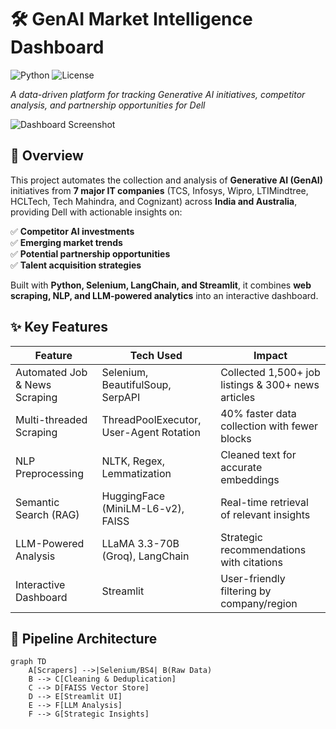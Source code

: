 # 🛠 GenAI Market Intelligence Dashboard

![Python](https://img.shields.io/badge/Python-3.9+-blue.svg)
![License](https://img.shields.io/badge/License-MIT-green.svg)

*A data-driven platform for tracking Generative AI initiatives, competitor analysis, and partnership opportunities for Dell*

![Dashboard Screenshot]([https://via.placeholder.com/800x400?text=GenAI+Market+Intelligence+Dashboard](https://github.com/Rishiraj-S/Research-Project-under-Mr.-PK-Gupta/blob/main/img/landing_page.png))

## 📌 Overview

This project automates the collection and analysis of **Generative AI (GenAI)** initiatives from **7 major IT companies** (TCS, Infosys, Wipro, LTIMindtree, HCLTech, Tech Mahindra, and Cognizant) across **India and Australia**, providing Dell with actionable insights on:

✅ **Competitor AI investments**  
✅ **Emerging market trends**  
✅ **Potential partnership opportunities**  
✅ **Talent acquisition strategies**  

Built with **Python, Selenium, LangChain, and Streamlit**, it combines **web scraping, NLP, and LLM-powered analytics** into an interactive dashboard.

## ✨ Key Features

| Feature                          | Tech Used                     | Impact |
|----------------------------------|-------------------------------|--------|
| Automated Job & News Scraping    | Selenium, BeautifulSoup, SerpAPI | Collected 1,500+ job listings & 300+ news articles |
| Multi-threaded Scraping          | ThreadPoolExecutor, User-Agent Rotation | 40% faster data collection with fewer blocks |
| NLP Preprocessing                | NLTK, Regex, Lemmatization    | Cleaned text for accurate embeddings |
| Semantic Search (RAG)            | HuggingFace (MiniLM-L6-v2), FAISS | Real-time retrieval of relevant insights |
| LLM-Powered Analysis             | LLaMA 3.3-70B (Groq), LangChain | Strategic recommendations with citations |
| Interactive Dashboard            | Streamlit                     | User-friendly filtering by company/region |

## 🚀 Pipeline Architecture

```mermaid
graph TD
    A[Scrapers] -->|Selenium/BS4| B(Raw Data)
    B --> C[Cleaning & Deduplication]
    C --> D[FAISS Vector Store]
    D --> E[Streamlit UI]
    E --> F[LLM Analysis]
    F --> G[Strategic Insights]
